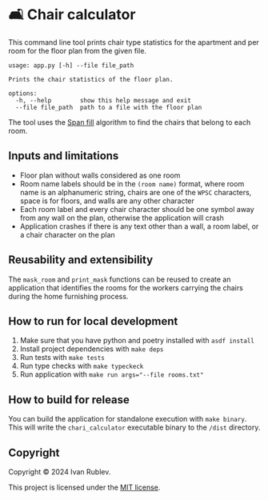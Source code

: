 # 🛋 Chair calculator

This command line tool prints chair type statistics for the apartment and per room for the floor plan from the given file.

```
usage: app.py [-h] --file file_path

Prints the chair statistics of the floor plan.

options:
  -h, --help        show this help message and exit
  --file file_path  path to a file with the floor plan
```

The tool uses the [Span fill](https://en.wikipedia.org/wiki/Flood_fill#Span_filling) algorithm to find the chairs that belong to each room.

## Inputs and limitations

* Floor plan without walls considered as one room
* Room name labels should be in the `(room name)` format, where room name is an alphanumeric string, chairs are one of the `WPSC` characters, space is for floors, and walls are any other character
* Each room label and every chair character should be one symbol away from any wall on the plan, otherwise the application will crash
* Application crashes if there is any text other than a wall, a room label, or a chair character on the plan

## Reusability and extensibility

The `mask_room` and `print_mask` functions can be reused to create an application that identifies the rooms for the workers carrying the chairs during the home furnishing process.

## How to run for local development

1. Make sure that you have python and poetry installed with `asdf install`
2. Install project dependencies with `make deps`
3. Run tests with `make tests`
4. Run type checks with `make typeckeck`
5. Run application with `make run args="--file rooms.txt"`


## How to build for release

You can build the application for standalone execution with `make binary`. This will write the `chari_calculator` executable binary to the `/dist` directory.


## Copyright

Copyright © 2024 Ivan Rublev.

This project is licensed under the [MIT license](https://github.com/IvanRublev/Domo/blob/master/LICENSE.md).
